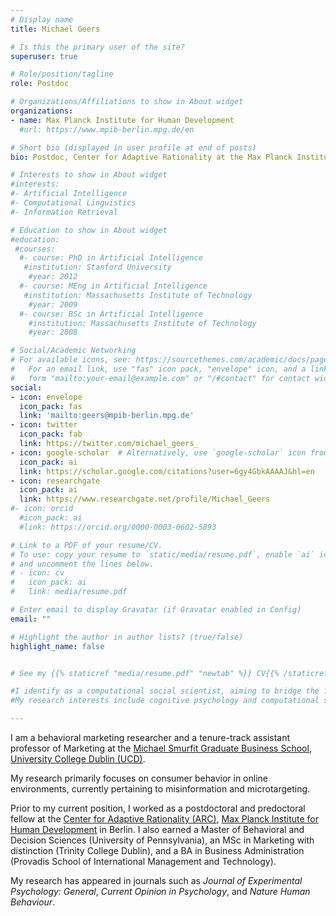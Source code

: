 ```yaml
---
# Display name
title: Michael Geers

# Is this the primary user of the site?
superuser: true

# Role/position/tagline
role: Postdoc

# Organizations/Affiliations to show in About widget
organizations:
- name: Max Planck Institute for Human Development
  #url: https://www.mpib-berlin.mpg.de/en

# Short bio (displayed in user profile at end of posts)
bio: Postdoc, Center for Adaptive Rationality at the Max Planck Institute for Human Development

# Interests to show in About widget
#interests:
#- Artificial Intelligence
#- Computational Linguistics
#- Information Retrieval

# Education to show in About widget
#education:
 #courses:
  #- course: PhD in Artificial Intelligence
   #institution: Stanford University
    #year: 2012
  #- course: MEng in Artificial Intelligence
   #institution: Massachusetts Institute of Technology
    #year: 2009
  #- course: BSc in Artificial Intelligence
    #institution: Massachusetts Institute of Technology
    #year: 2008

# Social/Academic Networking
# For available icons, see: https://sourcethemes.com/academic/docs/page-builder/#icons
#   For an email link, use "fas" icon pack, "envelope" icon, and a link in the
#   form "mailto:your-email@example.com" or "/#contact" for contact widget.
social:
- icon: envelope
  icon_pack: fas
  link: 'mailto:geers@mpib-berlin.mpg.de'
- icon: twitter
  icon_pack: fab
  link: https://twitter.com/michael_geers_
- icon: google-scholar  # Alternatively, use `google-scholar` icon from `ai` icon pack
  icon_pack: ai
  link: https://scholar.google.com/citations?user=6gy4GbkAAAAJ&hl=en
- icon: researchgate
  icon_pack: ai
  link: https://www.researchgate.net/profile/Michael_Geers
#- icon: orcid
  #icon_pack: ai
  #link: https://orcid.org/0000-0003-0602-5893

# Link to a PDF of your resume/CV.
# To use: copy your resume to `static/media/resume.pdf`, enable `ai` icons in `params.toml`, 
# and uncomment the lines below.
# - icon: cv
#   icon_pack: ai
#   link: media/resume.pdf

# Enter email to display Gravatar (if Gravatar enabled in Config)
email: ""

# Highlight the author in author lists? (true/false)
highlight_name: false


# See my {{% staticref "media/resume.pdf" "newtab" %}} CV{{% /staticref %}} for more on my background and experience.

#I identify as a computational social scientist, aiming to bridge the fields of cognitive psychology and data science.
#My research interests include cognitive psychology and computational social science.

---
```


I am a behavioral marketing researcher and a tenure-track assistant professor of Marketing at the [Michael Smurfit Graduate Business School](https://www.smurfitschool.ie), [University College Dublin (UCD)](https://www.ucd.ie).

My research primarily focuses on consumer behavior in online environments, currently pertaining to misinformation and microtargeting.

Prior to my current position, I worked as a postdoctoral and predoctoral fellow at the [Center for Adaptive Rationality (ARC)](https://www.mpib-berlin.mpg.de/research/research-centers/adaptive-rationality), [Max Planck Institute for Human Development](https://www.mpib-berlin.mpg.de/en) in Berlin. I also earned a Master of Behavioral and Decision Sciences (University of Pennsylvania), an MSc in Marketing with distinction (Trinity College Dublin), and a BA in Business Administration (Provadis School of International Management and Technology).

My research has appeared in journals such as *Journal of Experimental Psychology: General*, *Current Opinion in Psychology*, and *Nature Human Behaviour*.
